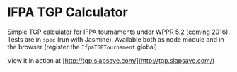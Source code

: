 # IFPA TGP Calculator
Simple TGP calculator for IFPA tournaments under WPPR 5.2 (coming 2016). Tests are in `spec` (run with Jasmine). Available both as node module and in the browser (register the `IfpaTGPTournament` global).

View it in action at [http://tgp.slapsave.com/](http://tgp.slapsave.com/)
